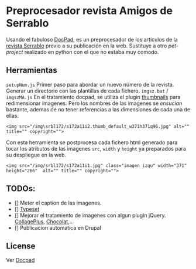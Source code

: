 # Preprocesador revista Amigos de Serrablo
Usando el fabuloso [DocPad](http://docpad.org), es un preprocesador de los articulos de la [revista Serrablo](http://wwww.serrablo.org/revista) previo a su publicación en la web.
Sustituye a otro *pet-project* realizado en python con el que no estaba muy comodo.

## Herramientas
`setupNum.js` 
Primer paso para abordar un nuevo número de la revista. Generar un directorio con las plantillas de cada fichero.
`imgsz.bat` / `imgszMA.js`
En el tratamiento docpad, se utiliza el plugin [thumbnails](https://github.com/rantecki/docpad-plugin-thumbnails) para redimensionar imagenes. Pero los nombres de las imagenes se *ensucian* bastante, ademas de no tener referencias a las dimensiones de cada una de ellas. 

```
<img src="/img\srbl172/s172a11i2.thumb_default_w371h371q96.jpg" alt="" title="" copyright="">
```

Con esta herramienta se postprocesa cada fichero html generado para tocar los atributos de las imagenes `src`,  `width` y `height` ya preparados para su despliegue en la web. 

```
<img src="/img/srbl172/s172a11i1.jpg" class="imagen izqu" width="371" height="266"  alt="" title="" copyright="">
```

## TODOs:
- [] Meter el caption de las imagenes.
- [] [Typeset](https://blot.im/typeset/)
- [] Mejorar el tratamiento de imagenes con algun plugin jQuery. [CollagePlus](https://ed-lea.github.io/jquery-collagePlus/), [Chocolat](http://chocolat.insipi.de/),...
- [] Publicacion automatica en Drupal

## License
Ver [Docpad](https://github.com/docpad/docpad#license)